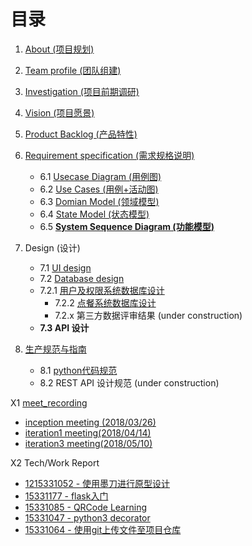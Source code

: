 # 目录
1. [About  (项目规划)](https://github.com/sysu-badass/Dashboard/blob/master/Documents/about.md)
2. [Team profile (团队组建)](https://github.com/sysu-badass/Dashboard/blob/master/Documents/Team-profile.md)
3. [Investigation (项目前期调研)](https://github.com/sysu-badass/Dashboard/blob/master/Documents/Investigation-report.md)
4. [Vision (项目愿景)](https://github.com/sysu-badass/Dashboard/blob/master/Documents/Vision.pdf)
5. [Product Backlog (产品特性)](https://github.com/sysu-badass/Dashboard/blob/master/Documents/backlog.md) 
6. [Requirement specification (需求规格说明)](https://github.com/sysu-badass/Dashboard/tree/master/Documents/Requirement-specification)
	- 6.1 [Usecase Diagram (用例图)](https://github.com/sysu-badass/Dashboard/tree/master/Documents/Requirement-specification/Usecase-Diagram)
	- 6.2 [Use Cases (用例+活动图)](https://github.com/sysu-badass/Dashboard/tree/master/Documents/Requirement-specification/Use-cases)
	- 6.3 [Domian Model (领域模型)](https://github.com/sysu-badass/Dashboard/blob/master/Documents/Requirement-specification/Domain-Model.png)
	- 6.4 [State Model (状态模型)](https://github.com/sysu-badass/Dashboard/blob/master/Documents/Requirement-specification/State-Model/State-Model.md)
	- 6.5 [**System Sequence Diagram (功能模型)**](https://github.com/sysu-badass/Dashboard/blob/master/Documents/Requirement-specification/System-Sequence-Diagram.md)
7. Design (设计)
	- 7.1 [UI design](https://github.com/sysu-badass/Dashboard/blob/master/Documents/UI-design.md)
	- 7.2 [Database design](https://github.com/sysu-badass/Dashboard/tree/master/Documents/database_design)
	- 7.2.1 [用户及权限系统数据库设计](https://github.com/sysu-badass/Dashboard/blob/master/Documents/database_design/%E6%9D%83%E9%99%90%E7%B3%BB%E7%BB%9F%E6%95%B0%E6%8D%AE%E5%BA%93%E8%AE%BE%E8%AE%A1.png)
		- 7.2.2 [点餐系统数据库设计](https://github.com/sysu-badass/Dashboard/blob/master/Documents/database_design/%E7%82%B9%E9%A4%90%E7%B3%BB%E7%BB%9F%E6%95%B0%E6%8D%AE%E5%BA%93%E8%AE%BE%E8%AE%A1.jpg)
		- 7.2.x 第三方数据评审结果 (under construction)
	- **7.3 API 设计**

8. [生产规范与指南](https://github.com/sysu-badass/Dashboard/tree/master/Documents/%E7%94%9F%E4%BA%A7%E8%A7%84%E8%8C%83%E4%B8%8E%E6%8C%87%E5%8D%97)
	- 8.1 [python代码规范](https://github.com/sysu-badass/Dashboard/blob/master/Documents/%E7%94%9F%E4%BA%A7%E8%A7%84%E8%8C%83%E4%B8%8E%E6%8C%87%E5%8D%97/python%E4%BB%A3%E7%A0%81%E8%A7%84%E8%8C%83.md) 
	- 8.2 REST API 设计规范 (under construction) 

X1 [meet_recording](https://github.com/sysu-badass/Dashboard/tree/master/Documents/meeting-record)
  - [inception meeting (2018/03/26)](https://github.com/sysu-badass/Dashboard/blob/master/Documents/meeting-record/inception-meeting.md)
  - [iteration1 meeting(2018/04/14)](https://github.com/sysu-badass/Dashboard/blob/master/Documents/meeting-record/iteration1-meeting.md)
  - [iteration3 meeting(2018/05/10)](https://github.com/sysu-badass/Dashboard/blob/master/Documents/meeting-record/iteration2-meeting.md)
  
X2 Tech/Work Report
  - [1215331052 - 使用墨刀进行原型设计](https://chengr25.github.io/2018/04/15/lesson5/)
  - [15331177 - flask入门](https://ishoping.github.io/hw5/)
  - [15331085 - QRCode Learning](https://8652.github.io/QR-Code/)
  - [15331047 - python3 decorator](https://saltyfish123.github.io/15331047_homework_3/)
  - [15331064 - 使用git上传文件至项目仓库](https://blog.csdn.net/qq_33361432/article/details/79919040)
